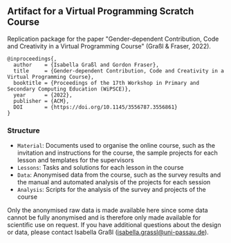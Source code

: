 ## Artifact for a Virtual Programming Scratch Course

Replication package for the paper "Gender-dependent Contribution, Code and Creativity in a Virtual Programming Course" (Graßl & Fraser, 2022).

```
@inproceedings{,
  author    = {Isabella Graßl and Gordon Fraser},
  title     = {Gender-dependent Contribution, Code and Creativity in a Virtual Programming Course},
  booktitle = {Proceedings of the 17th Workshop in Primary and Secondary Computing Education (WiPSCE)},
  year      = {2022},
  publisher = {ACM},
  DOI       = {https://doi.org/10.1145/3556787.3556861}
}
```


### Structure
- `Material`: Documents used to organise the online course, such as the invitation and instructions for the course, the sample projects for each lesson and templates for the supervisors
- `Lessons`: Tasks and solutions for each lesson in the course
- `Data`: Anonymised data from the course, such as the survey results and the manual and automated analysis of the projects for each session
- `Analysis`: Scripts for the analysis of the survey and projects of the course

Only the anonymised raw data is made available here since some data cannot be fully anonymised and is therefore only made available for scientific use on request.
If you have additional questions about the design or data, please contact Isabella Graßl (isabella.grassl@uni-passau.de).
